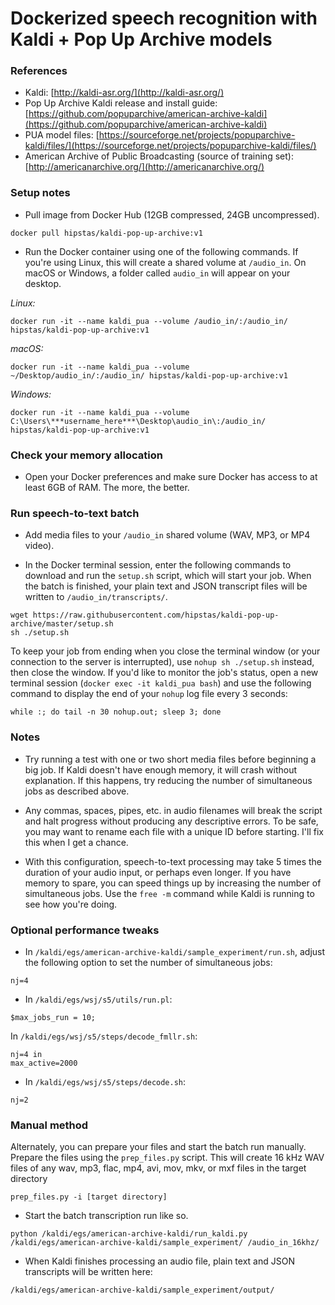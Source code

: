 # Dockerized speech recognition with Kaldi + Pop Up Archive models

### References

  - Kaldi: [http://kaldi-asr.org/](http://kaldi-asr.org/)
  - Pop Up Archive Kaldi release and install guide: [https://github.com/popuparchive/american-archive-kaldi](https://github.com/popuparchive/american-archive-kaldi)
  - PUA model files: [https://sourceforge.net/projects/popuparchive-kaldi/files/](https://sourceforge.net/projects/popuparchive-kaldi/files/)
  - American Archive of Public Broadcasting (source of training set): [http://americanarchive.org/](http://americanarchive.org/)

### Setup notes

- Pull image from Docker Hub (12GB compressed, 24GB uncompressed).

```
docker pull hipstas/kaldi-pop-up-archive:v1
```

- Run the Docker container using one of the following commands. If you're using Linux, this will create a shared volume at `/audio_in`. On macOS or Windows, a folder called `audio_in` will appear on your desktop.

*Linux:*

```
docker run -it --name kaldi_pua --volume /audio_in/:/audio_in/ hipstas/kaldi-pop-up-archive:v1
```

*macOS:*

```
docker run -it --name kaldi_pua --volume ~/Desktop/audio_in/:/audio_in/ hipstas/kaldi-pop-up-archive:v1
```

*Windows:*

```
docker run -it --name kaldi_pua --volume C:\Users\***username_here***\Desktop\audio_in\:/audio_in/ hipstas/kaldi-pop-up-archive:v1
```

### Check your memory allocation

- Open your Docker preferences and make sure Docker has access to at least 6GB of RAM. The more, the better.

### Run speech-to-text batch

- Add media files to your `/audio_in` shared volume (WAV, MP3, or MP4 video).

- In the Docker terminal session, enter the following commands to download and run the `setup.sh` script, which will start your job. When the batch is finished, your plain text and JSON transcript files will be written to `/audio_in/transcripts/`.

```
wget https://raw.githubusercontent.com/hipstas/kaldi-pop-up-archive/master/setup.sh
sh ./setup.sh
```

To keep your job from ending when you close the terminal window (or your connection to the server is interrupted), use `nohup sh ./setup.sh` instead, then close the window. If you'd like to monitor the job's status, open a new terminal session (`docker exec -it kaldi_pua bash`) and use the following command to display the end of your `nohup` log file every 3 seconds:

```
while :; do tail -n 30 nohup.out; sleep 3; done
```

### Notes

- Try running a test with one or two short media files before beginning a big job. If Kaldi doesn't have enough memory, it will crash without explanation. If this happens, try reducing the number of simultaneous jobs as described above.

- Any commas, spaces, pipes, etc. in audio filenames will break the script and halt progress without producing any descriptive errors. To be safe, you may want to rename each file with a unique ID before starting. I'll fix this when I get a chance.

- With this configuration, speech-to-text processing may take 5 times the duration of your audio input, or perhaps even longer. If you have memory to spare, you can speed things up by increasing the number of simultaneous jobs. Use the `free -m` command while Kaldi is running to see how you're doing.



### Optional performance tweaks

- In `/kaldi/egs/american-archive-kaldi/sample_experiment/run.sh`, adjust the following option to set the number of simultaneous jobs:

```
nj=4
```

- In `/kaldi/egs/wsj/s5/utils/run.pl`:

```
$max_jobs_run = 10;
```

In `/kaldi/egs/wsj/s5/steps/decode_fmllr.sh`:

<!--
`/kaldi/egs/wsj/s5/steps/tandem/decode_fmllr.sh`
-->

```
nj=4 in
max_active=2000
```

- In `/kaldi/egs/wsj/s5/steps/decode.sh`:

```
nj=2
```



### Manual method

Alternately, you can prepare your files and start the batch run manually. Prepare the files using the `prep_files.py` script. This will create 16 kHz WAV files of any wav, mp3, flac, mp4, avi, mov, mkv, or mxf files in the target directory

```
prep_files.py -i [target directory]
```

- Start the batch transcription run like so.

```
python /kaldi/egs/american-archive-kaldi/run_kaldi.py /kaldi/egs/american-archive-kaldi/sample_experiment/ /audio_in_16khz/
```

- When Kaldi finishes processing an audio file, plain text and JSON transcripts will be written here:

```
/kaldi/egs/american-archive-kaldi/sample_experiment/output/
```
